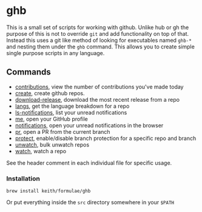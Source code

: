 # ghb

This is a small set of scripts for working with github. Unlike hub or gh
the purpose of this is not to override `git` and add functionality on
top of that. Instead this uses a git like method of looking for
executables named `ghb-*` and nesting them under the `ghb` command. This
allows you to create simple single purpose scripts in any language.

## Commands

- [contributions](https://github.com/keith/ghb/blob/master/src/ghb-contributions),
view the number of contributions you've made today
- [create](https://github.com/keith/ghb/blob/master/src/ghb-create),
create github repos.
- [download-release](https://github.com/keith/ghb/blob/master/src/ghb-download-release),
download the most recent release from a repo
- [langs](https://github.com/keith/ghb/blob/master/src/ghb-langs),
get the language breakdown for a repo
- [ls-notifications](https://github.com/keith/ghb/blob/master/src/ghb-ls-notifications),
list your unread notifications
- [me](https://github.com/keith/ghb/blob/master/src/ghb-me),
open your GitHub profile
- [notifications](https://github.com/keith/ghb/blob/master/src/ghb-notifications),
open your unread notifications in the browser
- [pr](https://github.com/keith/ghb/blob/master/src/ghb-pr),
open a PR from the current branch
- [protect](https://github.com/keith/ghb/blob/master/src/ghb-protect),
enable/disable branch protection for a specific repo and branch
- [unwatch](https://github.com/keith/ghb/blob/master/src/ghb-unwatch),
bulk unwatch repos
- [watch](https://github.com/keith/ghb/blob/master/src/ghb-watch),
watch a repo

See the header comment in each individual file for specific usage.

### Installation

```
brew install keith/formulae/ghb
```

Or put everything inside the `src` directory somewhere in your `$PATH`
